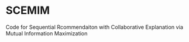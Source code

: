 # SCEMIM
Code for Sequential Rcommendaiton with Collaborative Explanation via Mutual Information Maximization
